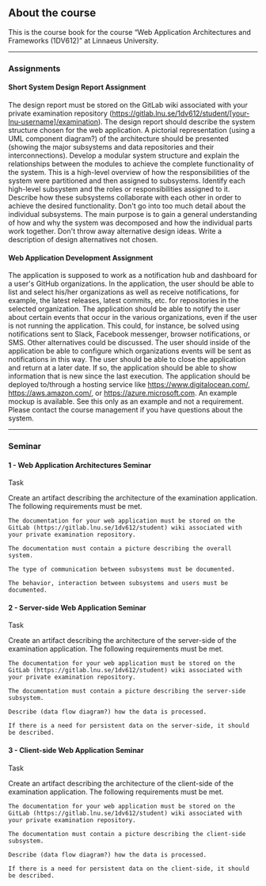 ## About the course

This is the course book for the course “Web Application Architectures and Frameworks (1DV612)” at Linnaeus University.

---

### Assignments

#### Short System Design Report Assignment
The design report must be stored on the GitLab wiki associated with your private examination repository (https://gitlab.lnu.se/1dv612/student/[your-lnu-username]/examination).
The design report should describe the system structure chosen for the web application. A pictorial representation (using a UML component diagram?) of the architecture should be presented (showing the major subsystems and data repositories and their interconnections).
Develop a modular system structure and explain the relationships between the modules to achieve the complete functionality of the system. This is a high-level overview of how the responsibilities of the system were partitioned and then assigned to subsystems.
Identify each high-level subsystem and the roles or responsibilities assigned to it. Describe how these subsystems collaborate with each other in order to achieve the desired functionality. Don't go into too much detail about the individual subsystems. The main purpose is to gain a general understanding of how and why the system was decomposed and how the individual parts work together.
Don't throw away alternative design ideas. Write a description of design alternatives not chosen.

####  Web Application Development Assignment
The application is supposed to work as a notification hub and dashboard for a user's GitHub organizations. In the application, the user should be able to list and select his/her organizations as well as receive notifications, for example, the latest releases, latest commits, etc. for repositories in the selected organization.
The application should be able to notify the user about certain events that occur in the various organizations, even if the user is not running the application. This could, for instance, be solved using notifications sent to Slack, Facebook messenger, browser notifications, or SMS. Other alternatives could be discussed. The user should inside of the application be able to configure which organizations events will be sent as notifications in this way.
The user should be able to close the application and return at a later date. If so, the application should be able to show information that is new since the last execution.
The application should be deployed to/through a hosting service like https://www.digitalocean.com/, https://aws.amazon.com/, or https://azure.microsoft.com.
An example mockup is available. See this only as an example and not a requirement.
Please contact the course management if you have questions about the system.

---

### Seminar

#### 1 - Web Application Architectures Seminar

Task

Create an artifact describing the architecture of the examination application. The following requirements must be met.

    The documentation for your web application must be stored on the GitLab (https://gitlab.lnu.se/1dv612/student) wiki associated with your private examination repository.

    The documentation must contain a picture describing the overall system.

    The type of communication between subsystems must be documented.

    The behavior, interaction between subsystems and users must be documented.

#### 2 - Server-side Web Application Seminar

Task

Create an artifact describing the architecture of the server-side of the examination application. The following requirements must be met.

    The documentation for your web application must be stored on the GitLab (https://gitlab.lnu.se/1dv612/student) wiki associated with your private examination repository.

    The documentation must contain a picture describing the server-side subsystem.

    Describe (data flow diagram?) how the data is processed.

    If there is a need for persistent data on the server-side, it should be described.

#### 3 - Client-side Web Application Seminar

Task

Create an artifact describing the architecture of the client-side of the examination application. The following requirements must be met.

    The documentation for your web application must be stored on the GitLab (https://gitlab.lnu.se/1dv612/student) wiki associated with your private examination repository.

    The documentation must contain a picture describing the client-side subsystem.

    Describe (data flow diagram?) how the data is processed.

    If there is a need for persistent data on the client-side, it should be described.

    